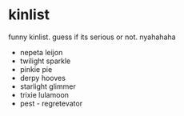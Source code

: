 # kinlist
funny kinlist. guess if its serious or not. nyahahaha
- nepeta leijon
- twilight sparkle
- pinkie pie
- derpy hooves
- starlight glimmer
- trixie lulamoon
- pest - regretevator

